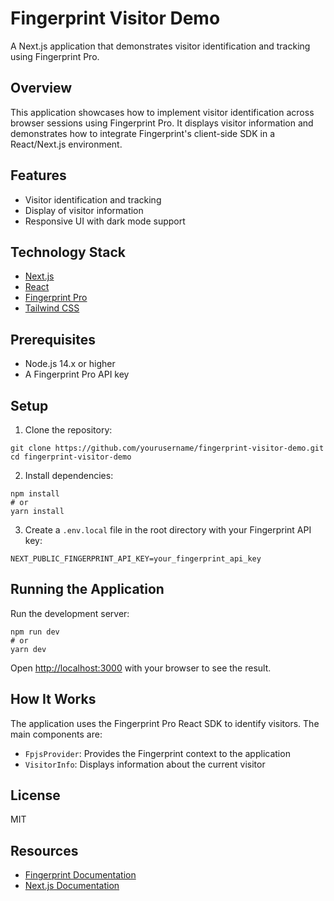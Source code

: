 # Fingerprint Visitor Demo

A Next.js application that demonstrates visitor identification and tracking using Fingerprint Pro.

## Overview

This application showcases how to implement visitor identification across browser sessions using Fingerprint Pro. It displays visitor information and demonstrates how to integrate Fingerprint's client-side SDK in a React/Next.js environment.

## Features

* Visitor identification and tracking
* Display of visitor information
* Responsive UI with dark mode support

## Technology Stack

* [Next.js](https://nextjs.org/)
* [React](https://reactjs.org/)
* [Fingerprint Pro](https://fingerprint.com/)
* [Tailwind CSS](https://tailwindcss.com/)

## Prerequisites

* Node.js 14.x or higher
* A Fingerprint Pro API key

## Setup

1. Clone the repository:
```
git clone https://github.com/yourusername/fingerprint-visitor-demo.git
cd fingerprint-visitor-demo
```

2. Install dependencies:
```
npm install
# or
yarn install
```

3. Create a `.env.local` file in the root directory with your Fingerprint API key:
```
NEXT_PUBLIC_FINGERPRINT_API_KEY=your_fingerprint_api_key
```

## Running the Application

Run the development server:
```
npm run dev
# or
yarn dev
```

Open [http://localhost:3000](http://localhost:3000) with your browser to see the result.

## How It Works

The application uses the Fingerprint Pro React SDK to identify visitors. The main components are:

* `FpjsProvider`: Provides the Fingerprint context to the application
* `VisitorInfo`: Displays information about the current visitor

## License

MIT

## Resources

* [Fingerprint Documentation](https://dev.fingerprint.com/)
* [Next.js Documentation](https://nextjs.org/docs)
